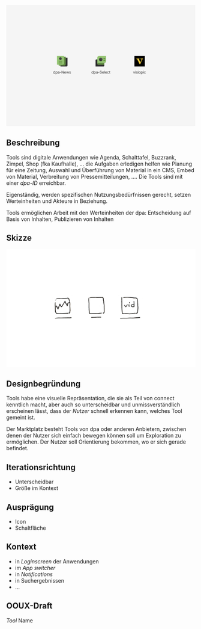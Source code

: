 ![](App.png)

## Beschreibung
Tools sind digitale Anwendungen wie Agenda, Schalttafel, Buzzrank, Zimpel, Shop (fka Kaufhalle), … die Aufgaben erledigen helfen wie Planung für eine Zeitung, Auswahl und Überführung von Material in ein CMS, Embed von Material, Verbreitung von Pressemitteilungen, …. Die Tools  sind mit einer *dpa-ID* erreichbar.

Eigenständig, werden spezifischen Nutzungsbedürfnissen gerecht, setzen Werteinheiten und Akteure in Beziehung.

Tools ermöglichen Arbeit mit den Werteinheiten der dpa: Entscheidung auf Basis von Inhalten, Publizieren von Inhalten

## Skizze
![](./app-skizze.png)

## Designbegründung

Tools habe eine visuelle Repräsentation, die sie als Teil von connect kenntlich macht, aber auch so unterscheidbar und unmissverständlich erscheinen lässt, dass der *Nutzer* schnell erkennen kann, welches Tool gemeint ist.

Der Marktplatz besteht  Tools von dpa oder anderen Anbietern, zwischen denen der Nutzer sich einfach bewegen können soll um Exploration zu ermöglichen. Der Nutzer soll Orientierung bekommen, wo er sich gerade befindet.

## Iterationsrichtung
- Unterscheidbar
- Größe im Kontext

## Ausprägung

- Icon
- Schaltfläche


## Kontext

- in *Loginscreen* der Anwendungen
- im *App switcher*
- in *Notifications*
- in Suchergebnissen
- …

## OOUX-Draft

*Tool*
Name
